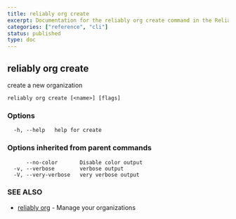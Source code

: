 ```yaml
---
title: reliably org create
excerpt: Documentation for the reliably org create command in the Reliably CLI
categories: ["reference", "cli"]
status: published
type: doc
---
```

## reliably org create

create a new organization

```
reliably org create [<name>] [flags]
```

### Options

```
  -h, --help   help for create
```

### Options inherited from parent commands

```
      --no-color       Disable color output
  -v, --verbose        verbose output
  -V, --very-verbose   very verbose output
```

### SEE ALSO

* [reliably org](/docs/reference/cli/reliably-org/)	 - Manage your organizations

